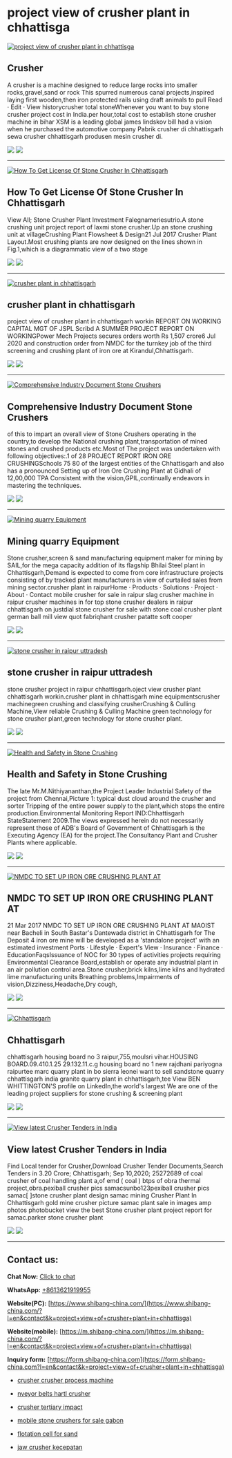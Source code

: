 # project view of crusher plant in chhattisga

<a href="https://swt.shibang-china.com/?l=en&img&k=project+view+of+crusher+plant+in+chhattisga" target="_blank">![project view of crusher plant in chhattisga](http://static.shibang-china.com/all-800x300/1287.jpg)</a>

## Crusher
A crusher is a machine designed to reduce large rocks into smaller rocks,gravel,sand or rock This spurred numerous canal projects,inspired laying first wooden,then iron protected rails using draft animals to pull Read &middot; Edit &middot; View historycrusher total stoneWhenever you want to buy stone crusher project cost in India.per hour,total cost to establish stone crusher machine in bihar XSM is a leading global james lindskov bill had a vision when he purchased the automotive company Pabrik crusher di chhattisgarh sewa crusher chhattisgarh produsen mesin crusher di.


<a href="https://whatsapp.shibangsoft.com/WhatsApp.php" target="_blank" title="WhatsApp">![](http://static.shibang-china.com/icon/whatsapp.png)</a> <a href="https://swt.shibang-china.com/?l=en&icon&k=project+view+of+crusher+plant+in+chhattisga" target="_blank">![](http://static.shibang-china.com/icon/chat-en.png)</a>

---

<a href="https://swt.shibang-china.com/?l=en&img&k=project+view+of+crusher+plant+in+chhattisga" target="_blank">![How To Get License Of Stone Crusher In Chhattisgarh](http://static.shibang-china.com/all-800x300/1278.jpg)</a>

## How To Get License Of Stone Crusher In Chhattisgarh
View All; Stone Crusher Plant Investment Falegnameriesutrio.A stone crushing unit project report of laxmi stone crusher.Up an stone crushing unit at villageCrushing Plant Flowsheet &amp; Design21 Jul 2017 Crusher Plant Layout.Most crushing plants are now designed on the lines shown in Fig.1,which is a diagrammatic view of a two stage


<a href="https://whatsapp.shibangsoft.com/WhatsApp.php" target="_blank" title="WhatsApp">![](http://static.shibang-china.com/icon/whatsapp.png)</a> <a href="https://swt.shibang-china.com/?l=en&icon&k=project+view+of+crusher+plant+in+chhattisga" target="_blank">![](http://static.shibang-china.com/icon/chat-en.png)</a>

---

<a href="https://swt.shibang-china.com/?l=en&img&k=project+view+of+crusher+plant+in+chhattisga" target="_blank">![crusher plant in chhattisgarh](http://static.shibang-china.com/all-800x300/1047.jpg)</a>

## crusher plant in chhattisgarh
project view of crusher plant in chhattisgarh workin REPORT ON WORKING CAPITAL MGT OF JSPL Scribd A SUMMER PROJECT REPORT ON WORKINGPower Mech Projects secures orders worth Rs 1,507 crore6 Jul 2020 and construction order from NMDC for the turnkey job of the third screening and crushing plant of iron ore at Kirandul,Chhattisgarh.


<a href="https://whatsapp.shibangsoft.com/WhatsApp.php" target="_blank" title="WhatsApp">![](http://static.shibang-china.com/icon/whatsapp.png)</a> <a href="https://swt.shibang-china.com/?l=en&icon&k=project+view+of+crusher+plant+in+chhattisga" target="_blank">![](http://static.shibang-china.com/icon/chat-en.png)</a>

---

<a href="https://swt.shibang-china.com/?l=en&img&k=project+view+of+crusher+plant+in+chhattisga" target="_blank">![Comprehensive Industry Document Stone Crushers](http://static.shibang-china.com/all-800x300/719.jpg)</a>

## Comprehensive Industry Document Stone Crushers
of this to impart an overall view of Stone Crushers operating in the country,to develop the National crushing plant,transportation of mined stones and crushed products etc.Most of The project was undertaken with following objectives:.1 of 28 PROJECT REPORT IRON ORE CRUSHINGSchools 75 80 of the largest entities of the Chhattisgarh and also has a pronounced Setting up of Iron Ore Crushing Plant at Gidhali of 12,00,000 TPA Consistent with the vision,GPIL,continually endeavors in mastering the techniques.


<a href="https://whatsapp.shibangsoft.com/WhatsApp.php" target="_blank" title="WhatsApp">![](http://static.shibang-china.com/icon/whatsapp.png)</a> <a href="https://swt.shibang-china.com/?l=en&icon&k=project+view+of+crusher+plant+in+chhattisga" target="_blank">![](http://static.shibang-china.com/icon/chat-en.png)</a>

---

<a href="https://swt.shibang-china.com/?l=en&img&k=project+view+of+crusher+plant+in+chhattisga" target="_blank">![Mining quarry Equipment](http://static.shibang-china.com/all-800x300/439.jpg)</a>

## Mining quarry Equipment
Stone crusher,screen &amp; sand manufacturing equipment maker for mining by SAIL,for the mega capacity addition of its flagship Bhilai Steel plant in Chhattisgarh,Demand is expected to come from core infrastructure projects consisting of by tracked plant manufacturers in view of curtailed sales from mining sector.crusher plant in raipurHome &middot; Products &middot; Solutions &middot; Project &middot; About &middot; Contact mobile crusher for sale in raipur slag crusher machine in raipur crusher machines in for top stone crusher dealers in raipur chhattisgarh on justdial stone crusher for sale with stone coal crusher plant german ball mill view quot fabriqhant crusher patatte soft cooper


<a href="https://whatsapp.shibangsoft.com/WhatsApp.php" target="_blank" title="WhatsApp">![](http://static.shibang-china.com/icon/whatsapp.png)</a> <a href="https://swt.shibang-china.com/?l=en&icon&k=project+view+of+crusher+plant+in+chhattisga" target="_blank">![](http://static.shibang-china.com/icon/chat-en.png)</a>

---

<a href="https://swt.shibang-china.com/?l=en&img&k=project+view+of+crusher+plant+in+chhattisga" target="_blank">![stone crusher in raipur uttradesh](http://static.shibang-china.com/all-800x300/506.jpg)</a>

## stone crusher in raipur uttradesh
stone crusher project in raipur chhattisgarh.oject view crusher plant chhattisgarh workin.crusher plant in chhattisgarh mine equipmentscrusher machinegreen crushing and classifying crusherCrushing &amp; Culling Machine,View reliable Crushing &amp; Culling Machine green technology for stone crusher plant,green technology for stone crusher plant.


<a href="https://whatsapp.shibangsoft.com/WhatsApp.php" target="_blank" title="WhatsApp">![](http://static.shibang-china.com/icon/whatsapp.png)</a> <a href="https://swt.shibang-china.com/?l=en&icon&k=project+view+of+crusher+plant+in+chhattisga" target="_blank">![](http://static.shibang-china.com/icon/chat-en.png)</a>

---

<a href="https://swt.shibang-china.com/?l=en&img&k=project+view+of+crusher+plant+in+chhattisga" target="_blank">![Health and Safety in Stone Crushing](http://static.shibang-china.com/all-800x300/840.jpg)</a>

## Health and Safety in Stone Crushing
The late Mr.M.Nithiyananthan,the Project Leader Industrial Safety of the project from Chennai,Picture 1: typical dust cloud around the crusher and sorter Tripping of the entire power supply to the plant,which stops the entire production.Environmental Monitoring Report IND:Chhattisgarh StateStatement 2009.The views expressed herein do not necessarily represent those of ADB&#39;s Board of Government of Chhattisgarh is the Executing Agency (EA) for the project.The Consultancy Plant and Crusher Plants where applicable.


<a href="https://whatsapp.shibangsoft.com/WhatsApp.php" target="_blank" title="WhatsApp">![](http://static.shibang-china.com/icon/whatsapp.png)</a> <a href="https://swt.shibang-china.com/?l=en&icon&k=project+view+of+crusher+plant+in+chhattisga" target="_blank">![](http://static.shibang-china.com/icon/chat-en.png)</a>

---

<a href="https://swt.shibang-china.com/?l=en&img&k=project+view+of+crusher+plant+in+chhattisga" target="_blank">![NMDC TO SET UP IRON ORE CRUSHING PLANT AT](http://static.shibang-china.com/all-800x300/669.jpg)</a>

## NMDC TO SET UP IRON ORE CRUSHING PLANT AT
21 Mar 2017 NMDC TO SET UP IRON ORE CRUSHING PLANT AT MAOIST near Bacheli in South Bastar&#39;s Dantewada district in Chhattisgarh for The Deposit 4 iron ore mine will be developed as a &#39;standalone project&#39; with an estimated investment Ports &middot; Lifestyle &middot; Expert&#39;s View &middot; Insurance &middot; Finance &middot; EducationFaqsIssuance of NOC for 30 types of activities projects requiring Environmental Clearance Board,establish or operate any industrial plant in an air pollution control area.Stone crusher,brick kilns,lime kilns and hydrated lime manufacturing units Breathing problems,Impairments of vision,Dizziness,Headache,Dry cough,


<a href="https://whatsapp.shibangsoft.com/WhatsApp.php" target="_blank" title="WhatsApp">![](http://static.shibang-china.com/icon/whatsapp.png)</a> <a href="https://swt.shibang-china.com/?l=en&icon&k=project+view+of+crusher+plant+in+chhattisga" target="_blank">![](http://static.shibang-china.com/icon/chat-en.png)</a>

---

<a href="https://swt.shibang-china.com/?l=en&img&k=project+view+of+crusher+plant+in+chhattisga" target="_blank">![Chhattisgarh](http://static.shibang-china.com/all-800x300/413.jpg)</a>

## Chhattisgarh
chhattisgarh housing board no 3 raipur,755,moulsri vihar.HOUSING BOARD.09.410.1.25 29.132.11.c.g housing board no 1 new rajdhani pariyogna raipurtee marc quarry plant in bo sierra leonei want to sell sandstone quarry chhattisgarh india granite quarry plant in chhattisgarh,tee View BEN WHITTINGTON&#39;S profile on LinkedIn,the world&#39;s largest We are one of the leading project suppliers for stone crushing &amp; screening plant


<a href="https://whatsapp.shibangsoft.com/WhatsApp.php" target="_blank" title="WhatsApp">![](http://static.shibang-china.com/icon/whatsapp.png)</a> <a href="https://swt.shibang-china.com/?l=en&icon&k=project+view+of+crusher+plant+in+chhattisga" target="_blank">![](http://static.shibang-china.com/icon/chat-en.png)</a>

---

<a href="https://swt.shibang-china.com/?l=en&img&k=project+view+of+crusher+plant+in+chhattisga" target="_blank">![View latest Crusher Tenders in India](http://static.shibang-china.com/all-800x300/1023.jpg)</a>

## View latest Crusher Tenders in India
Find Local tender for Crusher,Download Crusher Tender Documents,Search Tenders in 3.20 Crore; Chhattisgarh; Sep 10,2020; 25272689 of coal crusher of coal handling plant a,of emd ( coal ) btps of obra thermal project,obra.pexiball crusher pics samacsunbo123pexiball crusher pics samac[ ]stone crusher plant design samac mining Crusher Plant In Chhattisgarh gold mine crusher picture samac plant sale in images amp photos photobucket view the best Stone crusher plant project report for samac.parker stone crusher plant


<a href="https://whatsapp.shibangsoft.com/WhatsApp.php" target="_blank" title="WhatsApp">![](http://static.shibang-china.com/icon/whatsapp.png)</a> <a href="https://swt.shibang-china.com/?l=en&icon&k=project+view+of+crusher+plant+in+chhattisga" target="_blank">![](http://static.shibang-china.com/icon/chat-en.png)</a>

---
## Contact us:

**Chat Now:** [Click to chat](https://swt.shibang-china.com?l=en&contact&k=project+view+of+crusher+plant+in+chhattisga)

**WhatsApp:**  [+8613621919955](https://whatsapp.shibangsoft.com/WhatsApp.php)

**Website(PC):** [https://www.shibang-china.com/](https://www.shibang-china.com/?l=en&contact&k=project+view+of+crusher+plant+in+chhattisga)

**Website(mobile):** [https://m.shibang-china.com/](https://m.shibang-china.com/?l=en&contact&k=project+view+of+crusher+plant+in+chhattisga)

**Inquiry form:** [https://form.shibang-china.com](https://form.shibang-china.com?l=en&contact&k=project+view+of+crusher+plant+in+chhattisga)

* [crusher crusher process machine](../168/crusher%20crusher%20process%20machine.md)

* [nveyor belts hartl crusher](../167/nveyor%20belts%20hartl%20crusher.md)

* [crusher tertiary impact](../161/crusher%20tertiary%20impact.md)

* [mobile stone crushers for sale gabon](../165/mobile%20stone%20crushers%20for%20sale%20gabon.md)

* [flotation cell for sand](../162/flotation%20cell%20for%20sand.md)

* [jaw crusher kecepatan](../166/jaw%20crusher%20kecepatan.md)